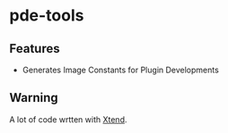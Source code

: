 # pde-tools

## Features
* Generates Image Constants for Plugin Developments

## Warning
A lot of code wrtten with [Xtend](http://www.eclipse.org/xtend/).